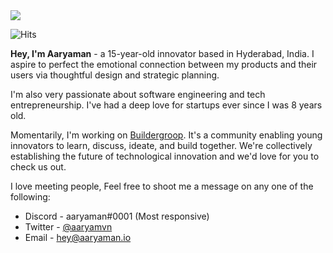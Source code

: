 <img src="https://media.discordapp.net/attachments/864826842707132446/930809278279848036/Profile_Banner_GH.png" />

![Hits](https://hits.link/hits?url=https%3A%2F%2Fgithub.com%2Faaryamvn)


**Hey, I'm Aaryaman** - a 15-year-old innovator based in Hyderabad, India. I aspire to perfect the emotional connection between my products and their users via thoughtful design and strategic planning. 

I'm also very passionate about software engineering and tech entrepreneurship. I've had a deep love for startups ever since I was 8 years old. 

Momentarily, I'm working on <a href="https://buildergroop.com">Buildergroop</a>. It's a community enabling young innovators to learn, discuss, ideate, and build together. We're collectively establishing the future of technological innovation and we'd love for you to check us out.

I love meeting people, Feel free to shoot me a message on any one of the following:

- Discord - aaryaman#0001 (Most responsive)
- Twitter - <a href="https://twitter.com/aaryamvn">@aaryamvn</a> 
- Email - <a href="mailto:hey@aaryaman.io">hey@aaryaman.io</a>

